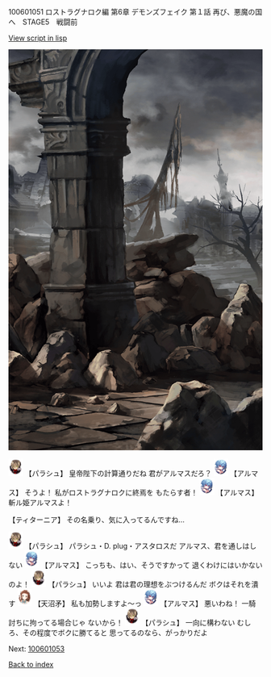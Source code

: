 100601051 ロストラグナロク編 第6章 デモンズフェイク 第１話 再び、悪魔の国へ　STAGE5　戦闘前

[View script in lisp](../scripts/100601051.txt)

![201_border.png](../images/backgrounds/201_border.png)

<img src="../images/units/3200411.png" alt="3200411.png" height="34"/>
【パラシュ】
皇帝陛下の計算通りだね
君がアルマスだろ？

<img src="../images/units/3103811.png" alt="3103811.png" height="34"/>
【アルマス】
そうよ！
私がロストラグナロクに終焉を
もたらす者！

<img src="../images/units/3103811.png" alt="3103811.png" height="34"/>
【アルマス】
斬ル姫アルマスよ！

【ティターニア】
その名乗り、気に入ってるんですね…

<img src="../images/units/3200411.png" alt="3200411.png" height="34"/>
【パラシュ】
パラシュ・D. plug・アスタロスだ
アルマス、君を通しはしない

<img src="../images/units/3103811.png" alt="3103811.png" height="34"/>
【アルマス】
こっちも、はい、そうですかって
退くわけにはいかないのよ！

<img src="../images/units/3200411.png" alt="3200411.png" height="34"/>
【パラシュ】
いいよ
君は君の理想をぶつけるんだ
ボクはそれを潰す

<img src="../images/units/3300411.png" alt="3300411.png" height="34"/>
【天沼矛】
私も加勢しますよ～っ

<img src="../images/units/3103811.png" alt="3103811.png" height="34"/>
【アルマス】
悪いわね！
一騎討ちに拘ってる場合じゃ
ないから！

<img src="../images/units/3200411.png" alt="3200411.png" height="34"/>
【パラシュ】
一向に構わない
むしろ、その程度でボクに勝てると
思ってるのなら、がっかりだよ

Next: [100601053](100601053.md)

[Back to index](index.md)
